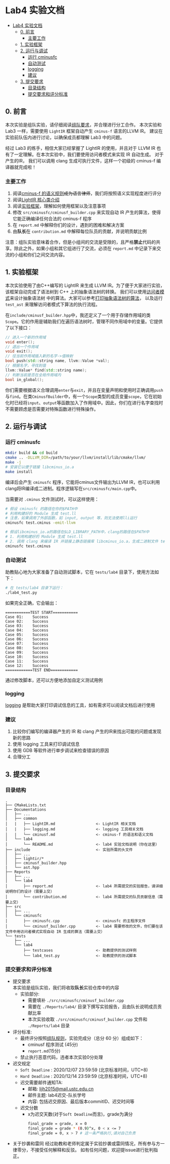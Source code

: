 # Lab4 实验文档

- [Lab4 实验文档](#lab4-实验文档)
  - [0. 前言](#0-前言)
    - [主要工作](#主要工作)
  - [1. 实验框架](#1-实验框架)
  - [2. 运行与调试](#2-运行与调试)
    - [运行 cminusfc](#运行-cminusfc)
    - [自动测试](#自动测试)
    - [logging](#logging)
    - [建议](#建议)
  - [3. 提交要求](#3-提交要求)
    - [目录结构](#目录结构)
    - [提交要求和评分标准](#提交要求和评分标准)

## 0. 前言

本次实验是组队实验，请仔细阅读[组队要求](http://222.195.68.197/staff/2020-fall-notice_board/-/issues/89)，并合理进行分工合作。
本次实验和 Lab3 一样，需要使用 `LightIR` 框架自动产生 `cminus-f` 语言的LLVM IR。
建议在实验前队伍内进行讨论，以确保成员都理解 Lab3 中的问题。

经过 Lab3 的练手，相信大家已经掌握了 LightIR 的使用，并且对于 LLVM IR 也有了一定理解。在本次实验中，我们要使用访问者模式来实现 IR 自动生成。
对于产生的IR， 我们可以调用 clang 生成可执行文件，这样一个初级的 cminus-f 编译器就完成啦！

### 主要工作

1. 阅读[cminus-f 的语义规则](../common/cminusf.md)<del>成为语言律师</del>，我们将按照语义实现程度进行评分
2. 阅读[LightIR 核心类介绍](../common/LightIR.md)
3. 阅读[实验框架](#1-实验框架)，理解如何使用框架以及注意事项
4. 修改 `src/cminusfc/cminusf_builder.cpp` 来实现自动 IR 产生的算法，使得它能正确编译任何合法的 cminus-f 程序
5. 在 `report.md` 中解释你们的设计，遇到的困难和解决方案
6. 由**队长**在 `contribution.md` 中解释每位队员的贡献，并说明贡献比例

注意：组队实验意味着合作，但是小组间的交流是受限的，且严格**禁止**代码的共享。除此之外，如果小组和其它组进行了交流，必须在 `report.md` 中记录下来交流的小组和你们之间交流内容。

## 1. 实验框架

本次实验使用了由C++编写的 LightIR 来生成 LLVM IR。为了便于大家进行实验，该框架自动完成了语法树到 C++ 上的抽象语法树的转换。
我们可以使用[访问者模式](http://222.195.68.197/staff/2020fall-compiler_cminus/-/tree/master/Documentations/lab3#31-%E4%BA%86%E8%A7%A3visitor-pattern)来设计抽象语法树
中的算法。大家可以参考[打印抽象语法树的算法](http://222.195.68.197/staff/2020fall-compiler_cminus/-/blob/88cffd679659231b5501c24c9b8ab7736d20d8ab/src/common/ast.cpp#L394-737)，
以及运行 `test_ast` 来理解访问者模式下算法的执行流程。

在`include/cminusf_builder.hpp`中，我还定义了一个用于存储作用域的类`Scope`。它的作用是辅助我们在遍历语法树时，管理不同作用域中的变量。它提供了以下接口：
```cpp
// 进入一个新的作用域
void enter();
// 退出一个作用域
void exit();
// 往当前作用域插入新的名字->值映射
bool push(std::string name, llvm::Value *val);
// 根据名字，寻找到值
llvm::Value* find(std::string name);
// 判断当前是否在全局作用域内
bool in_global();
```
你们需要根据语义合理调用`enter`与`exit`，并且在变量声明和使用时正确调用`push`与`find`。在类`CminusfBuilder`中，有一个`Scope`类型的成员变量`scope`，它在初始化时已经将`input`、`output`等函数加入了作用域中。因此，你们在进行名字查找时不需要顾虑是否需要对特殊函数进行特殊操作。

## 2. 运行与调试

### 运行 cminusfc

```sh
mkdir build && cd build
cmake .. -DLLVM_DIR=/path/to/your/llvm/install/lib/cmake/llvm/
make -j
# 安装它以便于链接 libcminus_io.a
make install
```

编译后会产生 `cminusfc` 程序，它能将cminus文件输出为LLVM IR，也可以利用clang将IR编译成二进制。程序逻辑写在`src/cminusfc/main.cpp`中。

当需要对 `.cminus` 文件测试时，可以这样使用：

```sh
# 假设 cminusfc 的路径在你的$PATH中
# 利用构建好的 Module 生成 test.ll
# 注意，如果调用了外部函数，如 input, output 等，则无法使用lli运行
cminusfc test.cminus -emit-llvm

# 假设libcminus_io.a的路径在$LD_LIBRARY_PATH中，clang的路径在$PATH中
# 1. 利用构建好的 Module 生成 test.ll
# 2. 调用 clang 来编译 IR 并链接上静态链接库 libcminus_io.a，生成二进制文件 test
cminusfc test.cminus
```

### 自动测试

助教贴心地为大家准备了自动测试脚本，它在 `tests/lab4` 目录下，使用方法如下：
```sh
# 在 tests/lab4 目录下运行：
./lab4_test.py
```
如果完全正确，它会输出：
```
===========TEST START===========
Case 01:	Success
Case 02:	Success
Case 03:	Success
Case 04:	Success
Case 05:	Success
Case 06:	Success
Case 07:	Success
Case 08:	Success
Case 09:	Success
Case 10:	Success
Case 11:	Success
Case 12:	Success
============TEST END============
```
通过修改脚本，还可以方便地添加自定义测试用例

### logging

[logging](../common/logging.md) 是帮助大家打印调试信息的工具，如有需求可以阅读文档后进行使用

### 建议

1. 比较你们编写的编译器产生的 IR 和 clang 产生的IR来找出可能的问题或发现新的思路
2. 使用 logging 工具来打印调试信息
2. 使用 GDB 等软件进行单步调试来检查错误的原因
3. 合理分工

## 3. 提交要求

### 目录结构

```
.
├── CMakeLists.txt
├── Documentations
│   ├── ...
│   ├── common
│   |   ├── LightIR.md                  <- LightIR 相关文档
│   |   ├── logging.md                  <- logging 工具相关文档
│   |   └── cminusf.md                  <- cminus-f 的语法和语义文档
│   └── lab4
│       └── README.md                   <- lab4 实验文档说明（你在这里）
├── include                             <- 实验所需的头文件
│   ├── ...
│   ├── lightir/*
│   ├── cminusf_builder.hpp
|   └── ast.hpp
├── Reports
│   ├── ...
│   └── lab4
│       ├── report.md                   <- lab4 所需提交的实验报告，请详细说明你们的设计（需要上交）
│       └── contribution.md             <- lab4 所需提交的队员贡献信息（需要上交）
├── src
│   ├── ...
│   └── cminusfc
│       ├── cminusfc.cpp                <- cminusfc 的主程序文件
│       └── cminusf_builder.cpp         <- lab4 需要修改的文件，你们要在该文件中用访问者模式实现自动 IR 生成的算法（需要上交）
└── tests
    ├── ...
    └── lab4
        ├── testcases                   <- 助教提供的测试样例
        └── lab4_test.py                <- 助教提供的测试脚本

```

### 提交要求和评分标准

* 提交要求  
  本实验是组队实验，我们将收取**队长**实验仓库中的内容
  * 实验部分:
    * 需要填补 `./src/cminusfc/cminusf_builder.cpp`
    * 需要在 `./Reports/lab4/` 目录下撰写实验报告，且由队长说明成员贡献比率
    * 本次实验收取 `./src/cminusfc/cminusf_builder.cpp` 文件和 `./Reports/lab4` 目录
* 评分标准: 
  * 最终评分按照[组队规则](http://222.195.68.197/staff/2020-fall-notice_board/-/issues/89)，实验完成分（总分 60 分）组成如下：
    * cminusf 程序测试 (45分)
    * `report.md`(15分)
  * 禁止执行恶意代码，违者本次实验0分处理
* 迟交规定
  * `Soft Deadline` : 2020/12/07 23:59:59 (北京标准时间，UTC+8)
  * `Hard Deadline` : 2020/12/14 23:59:59 (北京标准时间，UTC+8)
  * 迟交需要邮件通知TA: 
    * 邮箱: lijh2015@mail.ustc.edu.cn
    * 邮件主题: lab4迟交-队长学号
    * 内容: 包括迟交原因、最后版本commitID、迟交时间等
  * 迟交分数
    * x为迟交天数(对于`Soft Deadline`而言)，grade为满分
      ``` bash
      final_grade = grade, x = 0
      final_grade = grade * (0.9)^x, 0 < x <= 7
      final_grade = 0, x > 7 # 这一条严格执行,请对自己负责
      ```
* 关于抄袭和雷同
  经过助教和老师判定属于实验抄袭或雷同情况，所有参与方一律零分，不接受任何解释和反驳。
如有任何问题，欢迎提issue进行批判指正。
